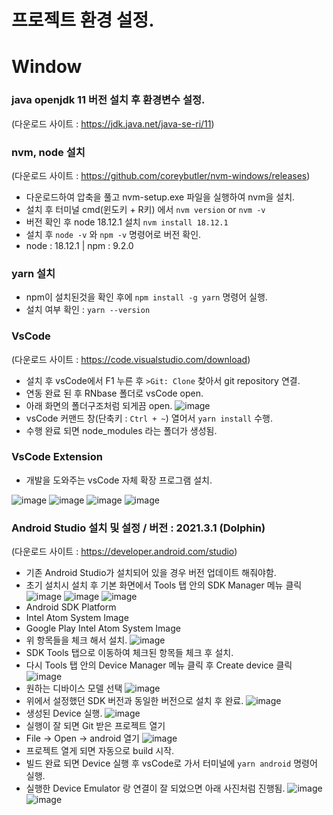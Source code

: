 # 프로젝트 환경 설정.


# Window
### java openjdk 11 버전 설치 후 환경변수 설정.
(다운로드 사이트 : https://jdk.java.net/java-se-ri/11)

### nvm, node 설치
(다운로드 사이트 : https://github.com/coreybutler/nvm-windows/releases)

- 다운로드하여 압축을 풀고 nvm-setup.exe 파일을 실행하여 nvm을 설치.
- 설치 후 터미널 cmd(윈도키 + R키) 에서
`nvm version` or `nvm -v`
- 버전 확인 후 node 18.12.1 설치
`nvm install 18.12.1`
- 설치 후 `node -v` 와 `npm -v` 명령어로 버전 확인.
- node : 18.12.1 | npm : 9.2.0

### yarn 설치
- npm이 설치된것을 확인 후에 `npm install -g yarn` 명령어 실행.
- 설치 여부 확인 : `yarn --version`


### VsCode
(다운로드 사이트 : https://code.visualstudio.com/download)

- 설치 후 vsCode에서 F1 누른 후 `>Git: Clone` 찾아서 git repository 연결.
- 연동 완료 된 후 RNbase 폴더로 vsCode open.
- 아래 화면의 폴더구조처럼 되게끔 open.
![image](/uploads/f4a1ba968fabc24a0ba006c17d7b76db/image.png)
- vsCode 커맨드 창(단축키 : `Ctrl + ~`) 열어서 `yarn install` 수행.
- 수행 완료 되면 node_modules 라는 폴더가 생성됨.

### VsCode Extension
- 개발을 도와주는 vsCode 자체 확장 프로그램 설치.

![image](/uploads/f14d3708600defdddd37b1c5f6859780/image.png)
![image](/uploads/5822bef99dc491d1afa61fde8bb7e957/image.png)
![image](/uploads/11d97d97dfbfa0dca343b89a2f3d4db4/image.png)
![image](/uploads/31c6ecae32592c1b141a7beda1578ee7/image.png)

### Android Studio 설치 및 설정 / 버전 : 2021.3.1 (Dolphin)
(다운로드 사이트 : https://developer.android.com/studio)
- 기존 Android Studio가 설치되어 있을 경우 버전 업데이트 해줘야함.
- 초기 설치시 설치 후 기본 화면에서 Tools 탭 안의 SDK Manager 메뉴 클릭
![image](/uploads/aae017320f27dacff0ab6c3edb17a529/image.png)
![image](/uploads/b09e5d0be5a05c37f270e2eaaf69181a/image.png)
![image](/uploads/b0d00e7297dae62315d2da5969d8ab7d/image.png)
- Android SDK Platform
- Intel Atom System Image
- Google Play Intel Atom System Image
- 위 항목들을 체크 해서 설치.
![image](/uploads/4715a9332a74c63427375287bd5164ed/image.png)
- SDK Tools 탭으로 이동하여 체크된 항목들 체크 후 설치.
- 다시 Tools 탭 안의 Device Manager 메뉴 클릭 후 Create device 클릭
![image](/uploads/d9d79113da557d31989d46ce0649cd14/image.png)
- 원하는 디바이스 모델 선택
![image](/uploads/8545bcf057384a9585791b5f9ce01740/image.png)
- 위에서 설정했던 SDK 버전과 동일한 버전으로 설치 후 완료.
![image](/uploads/2ac2293e5b6d3843166ba06327c94e39/image.png)
- 생성된 Device 실행.
![image](/uploads/f2a12b6760016d8087f785d061a9fcff/image.png)
- 실행이 잘 되면 Git 받은 프로젝트 열기 
- File -> Open -> android 열기
![image](/uploads/a4fa1b2514a68fb8a7e51120576d873a/image.png)
- 프로젝트 열게 되면 자동으로 build 시작.
- 빌드 완료 되면 Device 실행 후 vsCode로 가서 터미널에 `yarn android` 명령어 실행.
- 실행한 Device Emulator 랑 연결이 잘 되었으면 아래 사진처럼 진행됨.
![image](/uploads/475f6e2b4a188757d434b6e72b7ac4f5/image.png)
![image](/uploads/cb17b3c68f2251a93c94cdab5228decc/image.png)

